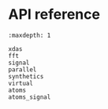 # API reference

```{toctree}
:maxdepth: 1

xdas
fft
signal
parallel
synthetics
virtual
atoms
atoms_signal
```